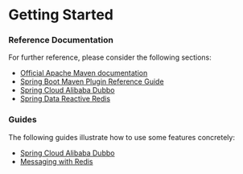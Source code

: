 # Getting Started

### Reference Documentation
For further reference, please consider the following sections:

* [Official Apache Maven documentation](https://maven.apache.org/guides/index.html)
* [Spring Boot Maven Plugin Reference Guide](https://docs.spring.io/spring-boot/docs/2.3.7.RELEASE/maven-plugin/)
* [Spring Cloud Alibaba Dubbo](https://github.com/alibaba/spring-cloud-alibaba/tree/master/spring-cloud-alibaba-examples/spring-cloud-alibaba-dubbo-examples)
* [Spring Data Reactive Redis](https://docs.spring.io/spring-boot/docs/2.3.7.RELEASE/reference/htmlsingle/#boot-features-redis)

### Guides
The following guides illustrate how to use some features concretely:

* [Spring Cloud Alibaba Dubbo](https://spring-cloud-alibaba-group.github.io/github-pages/hoxton/en-us/index.html#_spring_cloud_alibaba_dubbo)
* [Messaging with Redis](https://spring.io/guides/gs/messaging-redis/)

